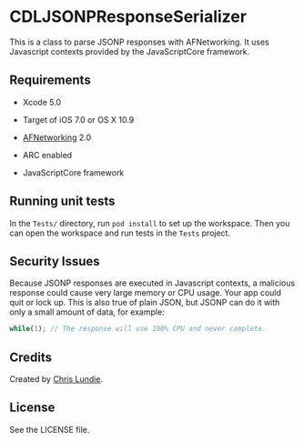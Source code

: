 # CDLJSONPResponseSerializer

This is a class to parse JSONP responses with AFNetworking. It uses Javascript
contexts provided by the JavaScriptCore framework.

## Requirements

- Xcode 5.0

- Target of iOS 7.0 or OS X 10.9

- [AFNetworking](https://github.com/AFNetworking/AFNetworking) 2.0

- ARC enabled

- JavaScriptCore framework

## Running unit tests

In the `Tests/` directory, run `pod install` to set up the workspace. Then you
can open the workspace and run tests in the `Tests` project.

## Security Issues

Because JSONP responses are executed in Javascript contexts, a malicious
response could cause very large memory or CPU usage. Your app could quit
or lock up. This is also true of plain JSON, but JSONP can do it with only a
small amount of data, for example:

```javascript
while(1); // The response will use 100% CPU and never complete.
```

## Credits

Created by [Chris Lundie](http://www.lundie.ca/).

## License

See the LICENSE file.
